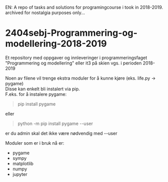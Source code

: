 EN: A repo of tasks and solutions for programingcourse i took in 2018-2019.  
archived for nostalgia purposes only...

# 2404sebj-Programmering-og-modellering-2018-2019
Et repository med oppgaver og innleveringer i programmeringsfaget "Programmering og modellering" eller it3 på skien vgs. i perioden 2018-2019


Noen av filene vil trenge ekstra moduler for å kunne kjøre (eks. life.py -> pygame)<br>
Disse kan enkelt bli instalert via pip.<br>
F.eks. for å instalere pygame:
>pip install pygame

eller
> python -m pip install pygame --user

er du admin skal det ikke være nødvendig med --user

Moduler som er i bruk nå er:
- pygame
- sympy
- matplotlib
- numpy
- jupyter
